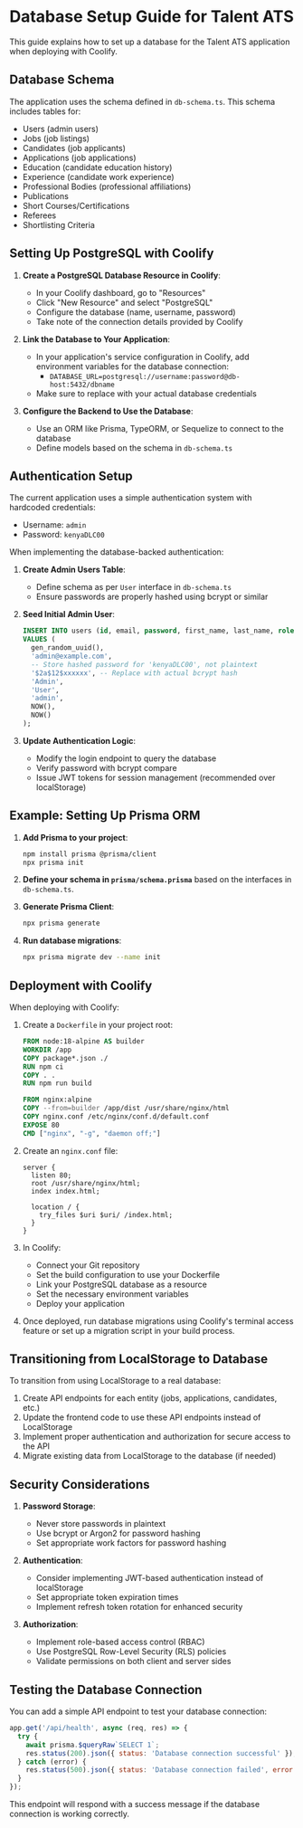 
# Database Setup Guide for Talent ATS

This guide explains how to set up a database for the Talent ATS application when deploying with Coolify.

## Database Schema

The application uses the schema defined in `db-schema.ts`. This schema includes tables for:

- Users (admin users)
- Jobs (job listings)
- Candidates (job applicants)
- Applications (job applications)
- Education (candidate education history)
- Experience (candidate work experience)
- Professional Bodies (professional affiliations)
- Publications
- Short Courses/Certifications
- Referees
- Shortlisting Criteria

## Setting Up PostgreSQL with Coolify

1. **Create a PostgreSQL Database Resource in Coolify**:
   - In your Coolify dashboard, go to "Resources"
   - Click "New Resource" and select "PostgreSQL"
   - Configure the database (name, username, password)
   - Take note of the connection details provided by Coolify

2. **Link the Database to Your Application**:
   - In your application's service configuration in Coolify, add environment variables for the database connection:
     - `DATABASE_URL=postgresql://username:password@db-host:5432/dbname`
   - Make sure to replace with your actual database credentials

3. **Configure the Backend to Use the Database**:
   - Use an ORM like Prisma, TypeORM, or Sequelize to connect to the database
   - Define models based on the schema in `db-schema.ts`

## Authentication Setup

The current application uses a simple authentication system with hardcoded credentials:
- Username: `admin`
- Password: `kenyaDLC00`

When implementing the database-backed authentication:

1. **Create Admin Users Table**:
   - Define schema as per `User` interface in `db-schema.ts`
   - Ensure passwords are properly hashed using bcrypt or similar
   
2. **Seed Initial Admin User**:
   ```sql
   INSERT INTO users (id, email, password, first_name, last_name, role, created_at, updated_at)
   VALUES (
     gen_random_uuid(),
     'admin@example.com',
     -- Store hashed password for 'kenyaDLC00', not plaintext
     '$2a$12$xxxxxx', -- Replace with actual bcrypt hash
     'Admin',
     'User',
     'admin',
     NOW(),
     NOW()
   );
   ```

3. **Update Authentication Logic**:
   - Modify the login endpoint to query the database
   - Verify password with bcrypt compare
   - Issue JWT tokens for session management (recommended over localStorage)

## Example: Setting Up Prisma ORM

1. **Add Prisma to your project**:
   ```bash
   npm install prisma @prisma/client
   npx prisma init
   ```

2. **Define your schema in `prisma/schema.prisma`** based on the interfaces in `db-schema.ts`.

3. **Generate Prisma Client**:
   ```bash
   npx prisma generate
   ```

4. **Run database migrations**:
   ```bash
   npx prisma migrate dev --name init
   ```

## Deployment with Coolify

When deploying with Coolify:

1. Create a `Dockerfile` in your project root:
   ```dockerfile
   FROM node:18-alpine AS builder
   WORKDIR /app
   COPY package*.json ./
   RUN npm ci
   COPY . .
   RUN npm run build

   FROM nginx:alpine
   COPY --from=builder /app/dist /usr/share/nginx/html
   COPY nginx.conf /etc/nginx/conf.d/default.conf
   EXPOSE 80
   CMD ["nginx", "-g", "daemon off;"]
   ```

2. Create an `nginx.conf` file:
   ```nginx
   server {
     listen 80;
     root /usr/share/nginx/html;
     index index.html;
     
     location / {
       try_files $uri $uri/ /index.html;
     }
   }
   ```

3. In Coolify:
   - Connect your Git repository
   - Set the build configuration to use your Dockerfile
   - Link your PostgreSQL database as a resource
   - Set the necessary environment variables
   - Deploy your application

4. Once deployed, run database migrations using Coolify's terminal access feature or set up a migration script in your build process.

## Transitioning from LocalStorage to Database

To transition from using LocalStorage to a real database:

1. Create API endpoints for each entity (jobs, applications, candidates, etc.)
2. Update the frontend code to use these API endpoints instead of LocalStorage
3. Implement proper authentication and authorization for secure access to the API
4. Migrate existing data from LocalStorage to the database (if needed)

## Security Considerations

1. **Password Storage**: 
   - Never store passwords in plaintext
   - Use bcrypt or Argon2 for password hashing
   - Set appropriate work factors for password hashing

2. **Authentication**:
   - Consider implementing JWT-based authentication instead of localStorage
   - Set appropriate token expiration times
   - Implement refresh token rotation for enhanced security

3. **Authorization**:
   - Implement role-based access control (RBAC)
   - Use PostgreSQL Row-Level Security (RLS) policies
   - Validate permissions on both client and server sides

## Testing the Database Connection

You can add a simple API endpoint to test your database connection:

```javascript
app.get('/api/health', async (req, res) => {
  try {
    await prisma.$queryRaw`SELECT 1`;
    res.status(200).json({ status: 'Database connection successful' });
  } catch (error) {
    res.status(500).json({ status: 'Database connection failed', error: error.message });
  }
});
```

This endpoint will respond with a success message if the database connection is working correctly.
